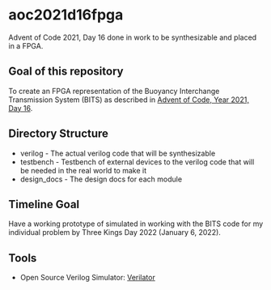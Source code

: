 # aoc2021d16fpga
Advent of Code 2021, Day 16 done in work to be synthesizable and placed in a FPGA.

## Goal of this repository
To create an FPGA representation of the Buoyancy Interchange Transmission System (BITS) as
described in [Advent of Code, Year 2021, Day 16](https://adventofcode.com/2021/day/16).

## Directory Structure
* verilog - The actual verilog code that will be synthesizable
* testbench - Testbench of external devices to the verilog code that will be needed in the real world to make it
* design_docs - The design docs for each module

## Timeline Goal
Have a working prototype of simulated in working with the BITS code for my individual problem by 
Three Kings Day 2022 (January 6, 2022).

## Tools
* Open Source Verilog Simulator: [Verilator](https://www.veripool.org/verilator/)

